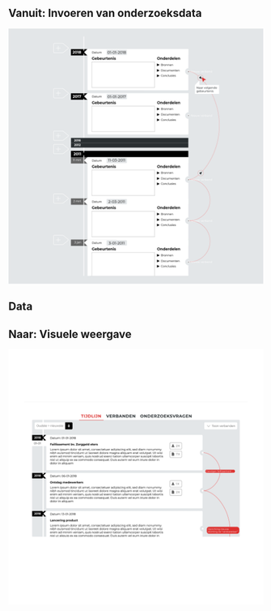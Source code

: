 ## Vanuit: Invoeren van onderzoeksdata

![Invoeren van gebeurtenissen](content/input-events.png)

## Data


## Naar: Visuele weergave

![Tijdlijn / gebeurtenissen](content/designs4.png)